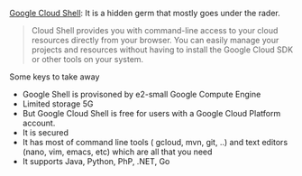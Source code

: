 [Google Cloud Shell](https://cloud.google.com/shell): It is a hidden germ that mostly goes under the rader. 
> Cloud Shell provides you with command-line access to your cloud resources directly from your browser. You can easily manage your projects and resources without having to install the Google Cloud SDK or other tools on your system. 

Some keys to take away
-  Google Shell is provisoned by e2-small Google Compute Engine
-  Limited storage 5G
-  But Google Cloud Shell is free for users with a Google Cloud Platform account.
-  It is secured
-  It has most of command line tools ( gcloud, mvn, git, ..) and text editors (nano, vim, emacs, etc) which are all that you need
-  It supports Java, Python, PhP, .NET, Go

